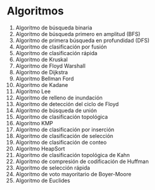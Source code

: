 # Algoritmos

1. Algoritmo de búsqueda binaria
2. Algoritmo de búsqueda primero en amplitud (BFS)
3. Algoritmo de primera búsqueda en profundidad (DFS)
4. Algoritmo de clasificación por fusión
5. Algoritmo de clasificación rápida
6. Algoritmo de Kruskal
7. Algoritmo de Floyd Warshall
8. Algoritmo de Dijkstra
9. Algoritmo Bellman Ford
10. Algoritmo de Kadane
11. Algoritmo Lee
12. Algoritmo de relleno de inundación
13. Algoritmo de detección del ciclo de Floyd
14. Algoritmo de búsqueda de unión
15. Algoritmo de clasificación topológica
16. Algoritmo KMP
17. Algoritmo de clasificación por inserción
18. Algoritmo de clasificación de selección
19. Algoritmo de clasificación de conteo
20. Algoritmo HeapSort
21. Algoritmo de clasificación topológica de Kahn
22. Algoritmo de compresión de codificación de Huffman
23. Algoritmo de selección rápida
24. Algoritmo de voto mayoritario de Boyer-Moore
25. Algoritmo de Euclides
